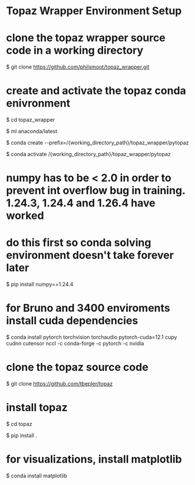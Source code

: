 # Topaz Wrapper Environment Setup

# clone the topaz wrapper source code in a working directory

$ git clone https://github.com/philsmoot/topaz_wrapper.git

# create and activate the topaz conda enivronment

$ cd topaz_wrapper

$ ml anaconda/latest

$ conda create --prefix=/{working_directory_path}/topaz_wrapper/pytopaz 

$ conda activate /{working_directory_path}/topaz_wrapper/pytopaz

# numpy has to be < 2.0 in order to prevent int overflow bug in training.  1.24.3, 1.24.4 and 1.26.4 have worked
# do this first so conda solving environment doesn't take forever later

$ pip install numpy==1.24.4 

# for Bruno and 3400 enviroments install cuda dependencies
$ conda install pytorch torchvision torchaudio pytorch-cuda=12.1 cupy cudnn cutensor nccl -c conda-forge -c pytorch -c nvidia

# clone the topaz source code

$ git clone https://github.com/tbepler/topaz

# install topaz

$ cd topaz

$ pip install .

# for visualizations, install matplotlib

$ conda install matplotlib

